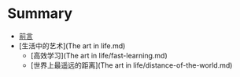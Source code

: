 # Summary

* [前言](README.md)
* [生活中的艺术](The art in life.md)
  * [高效学习](The art in life/fast-learning.md)
  * [世界上最遥远的距离](The art in life/distance-of-the-world.md)


